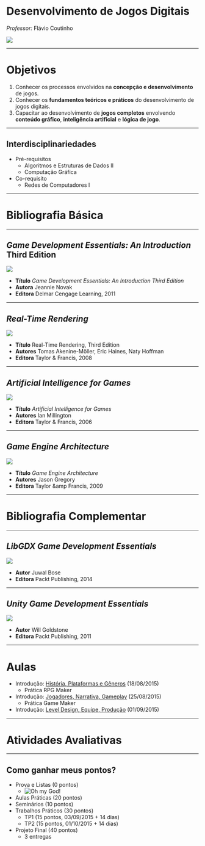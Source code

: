 <!--
bespokeEvent: bullets.disable
-->

# Desenvolvimento de Jogos Digitais

*Professor:* Flávio Coutinho

<img class="page-author-picture" src="images/flavio-avatar.jpg">


---
# Objetivos

1. Conhecer os processos envolvidos na **concepção e desenvolvimento** de jogos.
1. Conhecer os **fundamentos teóricos e práticos** do desenvolvimento de jogos digitais.
1. Capacitar ao desenvolvimento de **jogos completos** envolvendo **conteúdo gráfico**,
   **inteligência artificial** e **lógica de jogo**.

---
## Interdisciplinariedades

- Pré-requisitos
  - Algoritmos e Estruturas de Dados II
  - Computação Gráfica
- Co-requisito
  - Redes de Computadores I

---
# Bibliografia Básica

---
## _Game Development Essentials: An Introduction_ Third Edition

<div class="book-cover-container">
  <img class="book-cover" src="images/book-game-development-essentials-intro.jpg">
  <div class="book-left"></div>
</div>

- **Título**	_Game Development Essentials: An Introduction Third Edition_
- **Autora**	Jeannie Novak
- **Editora**	Delmar Cengage Learning, 2011

---
## _Real-Time Rendering_

<div class="book-cover-container">
  <img class="book-cover" src="images/book-rtr3.jpg">
  <div class="book-left"></div>
</div>

- **Título**	Real-Time Rendering, Third Edition
- **Autores**	Tomas Akenine-Möller, Eric Haines, Naty Hoffman
- **Editora**	Taylor &amp; Francis, 2008

---
## _Artificial Intelligence for Games_

<div class="book-cover-container">
  <img class="book-cover" src="images/book-ai-for-games.jpg">
  <div class="book-left book-light"></div>
</div>

- **Título**	_Artificial Intelligence for Games_
- **Autores**	Ian Millington
- **Editora**	Taylor &amp; Francis, 2006

---
## _Game Engine Architecture_

<div class="book-cover-container">
  <img class="book-cover" src="images/book-game-engine-architecture.jpg">
  <div class="book-left book-light"></div>
</div>

- **Título**	_Game Engine Architecture_
- **Autores**	Jason Gregory
- **Editora**	Taylor &amp Francis, 2009

---
# Bibliografia Complementar

---
## _LibGDX Game Development Essentials_

<div class="book-cover-container">
  <img class="book-cover" src="images/book-libgdx.jpg">
  <div class="book-left"></div>
</div>

- **Autor** Juwal Bose
- **Editora** Packt Publishing, 2014

---
## _Unity Game Development Essentials_

<div class="book-cover-container">
  <img class="book-cover" src="images/book-unity.jpg">
  <div class="book-left"></div>
</div>

- **Autor** Will Goldstone
- **Editora** Packt Publishing, 2011

---
# Aulas

- Introdução: [História, Plataformas e Gêneros](classes/intro/) (18/08/2015)
  - Prática RPG Maker
- Introdução: [Jogadores, Narrativa, Gameplay](classes/intro2/) (25/08/2015)
  - Prática Game Maker
- Introdução: [Level Design, Equipe, Produção](classes/intro3/) (01/09/2015)

<!--
  - Prática 
- Ferramentas de Desenvolvimento [](classes/tools/)(27/08/2015)
  - Prática Geração de Conteúdo Procedural
-->  

---
# Atividades Avaliativas

---
## Como ganhar meus pontos?

- Prova e Listas (0 pontos)
  - ![Oh my God!](images/omg.png)
- Aulas Práticas (20 pontos)
- Seminários (10 pontos)
- Trabalhos Práticos (30 pontos)
  - TP1 (15 pontos, 03/09/2015 + 14 dias)
  - TP2 (15 pontos, 01/10/2015 + 14 dias)
- Projeto Final (40 pontos)
  - 3 entregas

[tp1]: https://github.com/fegemo/cefet-games/tree/master/src/assignments/tp1
[tp2]: https://github.com/fegemo/cefet-games/tree/master/src/assignments/tp2
[final]: https://github.com/fegemo/cefet-games/tree/master/src/assignments/final
[seminar]: https://github.com/fegemo/cefet-games/tree/master/src/assignments/seminar
